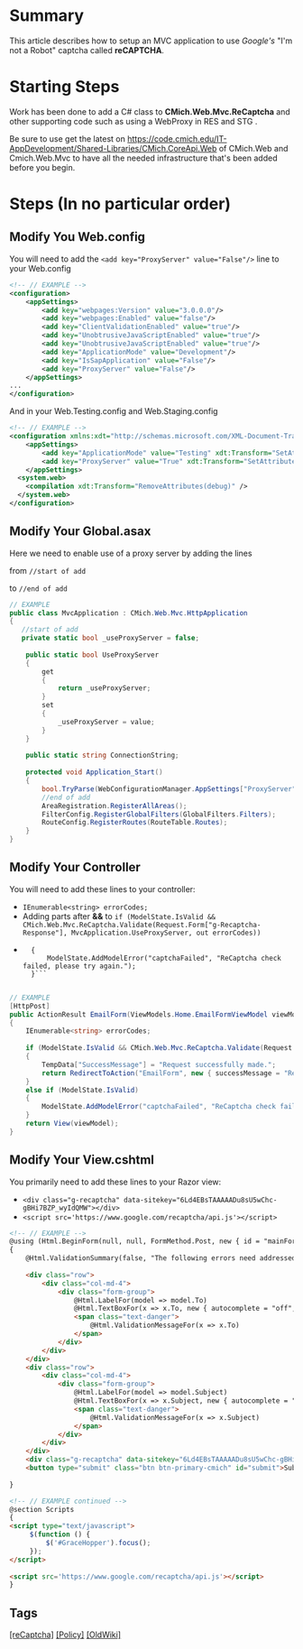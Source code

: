 # Summary
​​​​​​​​​This article describes how to setup an MVC application to use *Google's* "I'm not a Robot" captcha called **reCAPTCHA**.

# Starting Steps
Work has been done to add a C# class to **CMich.Web.Mvc.ReCaptcha** and other supporting code such as using a WebProxy in RES and STG . 

Be sure to use get the latest on https://code.cmich.edu/IT-AppDevelopment/Shared-Libraries/CMich.CoreApi.Web of CMich.Web and Cmich.Web.Mvc to have all the needed infrastructure that's been added before you begin.
​
# Steps (In no particular order)
## Modify You Web.config
​​You will need to add the `<add key="ProxyServer" value="False"/>​​` line to your Web.config

```xml
<!-- // EXAMPLE -->
<configuration>
    <appSettings>
        <add key="webpages:Version" value="3.0.0.0"/>
        <add key="webpages:Enabled" value="false"/>
        <add key="ClientValidationEnabled" value="true"/>
        <add key="UnobtrusiveJavaScriptEnabled" value="true"/>
        <add key="UnobtrusiveJavaScriptEnabled" value="true"/>
        <add key="ApplicationMode" value="Development"/>
        <add key="IsSapApplication" value="False"/>
        <add key="ProxyServer" value="False"/>​
    </appSettings>
...
</configuration>
```

​And <add key="ProxyServer" value="True" xdt:Transform="SetAttributes" xdt:Locator="Match(key)"/> in your Web.Testing.config and Web.Staging.config​

```xml
<!-- // EXAMPLE -->
<configuration xmlns:xdt="http://schemas.microsoft.com/XML-Document-Transform">​
    <appSettings>
        <add key="ApplicationMode" value="Testing" xdt:Transform="SetAttributes" xdt:Locator="Match(key)"/>
        <add key="ProxyServer" value="True" xdt:Transform="SetAttributes" xdt:Locator="Match(key)"/>
    </appSettings>
  <system.web>
    <compilation xdt:Transform="RemoveAttributes(debug)" />
  </system.web>
</configuration>
```

## Modify Your Global.asax

Here we need to enable use of a proxy server by adding the lines 

from `//start of add` 

to `//end of add`


```c#
// EXAMPLE
public class MvcApplication : CMich.Web.Mvc.HttpApplication
{
   //start of add
   private static bool _useProxyServer = false;
 
    public static bool UseProxyServer
    {
        get
        {
            return _useProxyServer;
        }
        set
        {
            _useProxyServer = value;
        }
    }
 
    public static string ConnectionString;
 
    protected void Application_Start()
    {
        bool.TryParse(WebConfigurationManager.AppSettings["ProxyServer"], out _useProxyServer);
        //end of add
        AreaRegistration.RegisterAllAreas();
        FilterConfig.RegisterGlobalFilters(GlobalFilters.Filters);
        RouteConfig.RegisterRoutes(RouteTable.Routes);
    }
}
```

## Modify Your Controller

​​You will need to add these lines to your controller:
- `IEnumerable<string> errorCodes;` 
- Adding parts after **&&** to `if (ModelState.IsValid && CMich.Web.Mvc.ReCaptcha.Validate(Request.Form["g-Recaptcha-Response"], MvcApplication.UseProxyServer, out errorCodes))`
- ```    else if (ModelState.IsValid)
    {
        ModelState.AddModelError("captchaFailed", "ReCaptcha check failed, please try again.");
    }```


```c#
// EXAMPLE
[HttpPost]
public ActionResult EmailForm(ViewModels.Home.EmailFormViewModel viewModel)
{
    IEnumerable<string> errorCodes;
 
    if (ModelState.IsValid && CMich.Web.Mvc.ReCaptcha.Validate(Request.Form["g-Recaptcha-Response"], MvcApplication.UseProxyServer, out errorCodes))
    {
        TempData["SuccessMessage"] = "Request successfully made.";
        return RedirectToAction("EmailForm", new { successMessage = "Request successfully made." });
    }
    else if (ModelState.IsValid)
    {
        ModelState.AddModelError("captchaFailed", "ReCaptcha check failed, please try again.");
    }
    return View(viewModel);
}
```

## Modify Your View.cshtml

​​You primarily need to add these lines to your Razor view:
- `<div class="g-recaptcha" data-sitekey="6Ld4EBsTAAAAADu8sU5wChc-gBHi7BZP_wyIdQMW"></div>` 
- `<script src='https://www.google.com/recaptcha/api.js'></script>​`

```html
<!-- // EXAMPLE -->
@using (Html.BeginForm(null, null, FormMethod.Post, new { id = "mainForm" }))
{
    @Html.ValidationSummary(false, "The following errors need addressed", new { role = "alert", @class = "alert alert-danger" })
 
    <div class="row">
        <div class="col-md-4">
            <div class="form-group">
                @Html.LabelFor(model => model.To)
                @Html.TextBoxFor(x => x.To, new { autocomplete = "off", @class = "form-control", aria_required = "true" })
                <span class="text-danger">
                    @Html.ValidationMessageFor(x => x.To)
                </span>
            </div>
        </div>
    </div>
    <div class="row">
        <div class="col-md-4">
            <div class="form-group">
                @Html.LabelFor(model => model.Subject)
                @Html.TextBoxFor(x => x.Subject, new { autocomplete = "off", @class = "form-control", aria_required = "true" })
                <span class="text-danger">
                    @Html.ValidationMessageFor(x => x.Subject)
                </span>
            </div>
        </div>
    </div>
    <div class="g-recaptcha" data-sitekey="6Ld4EBsTAAAAADu8sU5wChc-gBHi7BZP_wyIdQMW"></div>
    <button type="submit" class="btn btn-primary-cmich" id="submit">Submit Request</button>
 
}
```

```html
<!-- // EXAMPLE continued -->
@section Scripts
{​​
<script type="text/javascript">
     $(function () {
         $('#GraceHopper').focus();
     });
</script>
 
<script src='https://www.google.com/recaptcha/api.js'></script>
}
```

## Tags
[[reCaptcha]](https://code.cmich.edu/search?project_id=365&repository_ref=master&scope=wiki_blobs&search=ReCaptchaTag)
[[Policy]](https://code.cmich.edu/search?project_id=365&repository_ref=master&scope=wiki_blobs&search=PolicyTag)
[[OldWiki]](https://code.cmich.edu/search?project_id=365&repository_ref=master&scope=wiki_blobs&search=OldWikiTag)

